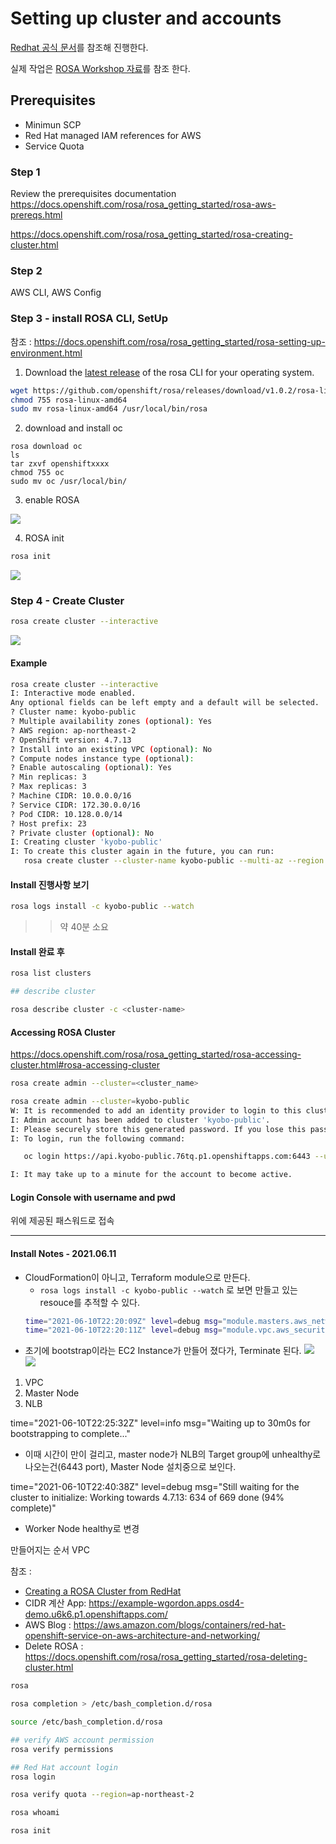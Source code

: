 
# Setting up cluster and accounts
 [Redhat 공식 문서](https://docs.openshift.com/rosa/rosa_getting_started/rosa-getting-started-workflow.html)를 참조해 진행한다. 


실제 작업은 [ROSA Workshop 자료](https://openshift4-on-aws.awsworkshop.io/4-rosa-track/2-deploying-rosa/1-prerequisites/1_rosa-prerequisites.html)를 참조 한다.
## Prerequisites
 - Minimun SCP
 - Red Hat managed IAM references for AWS
 - Service Quota


### Step 1
Review the prerequisites documentation https://docs.openshift.com/rosa/rosa_getting_started/rosa-aws-prereqs.html

https://docs.openshift.com/rosa/rosa_getting_started/rosa-creating-cluster.html

### Step 2
AWS CLI, AWS Config

### Step 3 - install ROSA CLI, SetUp

참조 : https://docs.openshift.com/rosa/rosa_getting_started/rosa-setting-up-environment.html

1. Download the [latest release](https://access.redhat.com/products/red-hat-openshift-service-aws/) of the rosa CLI for your operating system.

```bash
wget https://github.com/openshift/rosa/releases/download/v1.0.2/rosa-linux-amd64
chmod 755 rosa-linux-amd64
sudo mv rosa-linux-amd64 /usr/local/bin/rosa
```

2. download and install oc
```
rosa download oc
ls
tar zxvf openshiftxxxx
chmod 755 oc
sudo mv oc /usr/local/bin/
```

3. enable ROSA  

![](images/enable-rosa.gif)

4. ROSA init
```bash
rosa init

```

![](images/rosa-init.gif)


### Step 4 - Create Cluster
```bash
rosa create cluster --interactive
```

![](images/create-cluster.gif)


#### Example
```bash
rosa create cluster --interactive
I: Interactive mode enabled.
Any optional fields can be left empty and a default will be selected.
? Cluster name: kyobo-public
? Multiple availability zones (optional): Yes
? AWS region: ap-northeast-2
? OpenShift version: 4.7.13
? Install into an existing VPC (optional): No
? Compute nodes instance type (optional): 
? Enable autoscaling (optional): Yes
? Min replicas: 3
? Max replicas: 3
? Machine CIDR: 10.0.0.0/16
? Service CIDR: 172.30.0.0/16
? Pod CIDR: 10.128.0.0/14
? Host prefix: 23
? Private cluster (optional): No
I: Creating cluster 'kyobo-public'
I: To create this cluster again in the future, you can run:
   rosa create cluster --cluster-name kyobo-public --multi-az --region ap-northeast-2 --version 4.7.13 --enable-autoscaling --min-replicas 3 --max-replicas 3 --machine-cidr 10.0.0.0/16 --service-cidr 172.30.0.0/16 --pod-cidr 10.128.0.0/14 --host-prefix 23
```

#### Install 진행사항 보기 
```bash
rosa logs install -c kyobo-public --watch
```

>> 약 40분 소요

#### Install 완료 후
```bash
rosa list clusters

## describe cluster

rosa describe cluster -c <cluster-name>
```

#### Accessing ROSA Cluster
https://docs.openshift.com/rosa/rosa_getting_started/rosa-accessing-cluster.html#rosa-accessing-cluster

```bash
rosa create admin --cluster=<cluster_name>

rosa create admin --cluster=kyobo-public
W: It is recommended to add an identity provider to login to this cluster. See 'rosa create idp --help' for more information.
I: Admin account has been added to cluster 'kyobo-public'.
I: Please securely store this generated password. If you lose this password you can delete and recreate the cluster admin user.
I: To login, run the following command:

   oc login https://api.kyobo-public.76tq.p1.openshiftapps.com:6443 --username cluster-admin --password IjIk8-Htkus-XXXXXX

I: It may take up to a minute for the account to become active.
```

#### Login Console with username and pwd
위에 제공된 패스워드로 접속



---
#### Install Notes - 2021.06.11
 - CloudFormation이 아니고, Terraform module으로 만든다. 
   - `rosa logs install -c kyobo-public --watch` 로 보면 만들고 있는 resouce를 추적할 수 있다. 
   ```bash
   time="2021-06-10T22:20:09Z" level=debug msg="module.masters.aws_network_interface.master[2]: Creating..."
   time="2021-06-10T22:20:11Z" level=debug msg="module.vpc.aws_security_group_rule.worker_ingress_services_tcp: Creation complete after 14s [id=sgrule-2711114762]"
    ```
 - 초기에 bootstrap이라는 EC2 Instance가 만들어 졌다가, Terminate 된다.
  ![](images/bootstrap-1.png)
  ![](images/bootstrap-2.png)

 1. VPC
 2. Master Node
 3. NLB

 time="2021-06-10T22:25:32Z" level=info msg="Waiting up to 30m0s for bootstrapping to complete..." 
  - 이때 시간이 만이 걸리고, master node가 NLB의 Target group에 unhealthy로 나오는건(6443 port), Master Node 설치중으로 보인다. 

 time="2021-06-10T22:40:38Z" level=debug msg="Still waiting for the cluster to initialize: Working towards 4.7.13: 634 of 669 done (94% complete)"
 - Worker Node healthy로 변경








만들어지는 순서
VPC



참조 : 

 - [Creating a ROSA Cluster from RedHat](https://docs.openshift.com/rosa/rosa_getting_started/rosa-creating-cluster.html) 
 - CIDR 계산 App: https://example-wgordon.apps.osd4-demo.u6k6.p1.openshiftapps.com/
 - AWS Blog : https://aws.amazon.com/blogs/containers/red-hat-openshift-service-on-aws-architecture-and-networking/
 - Delete ROSA : https://docs.openshift.com/rosa/rosa_getting_started/rosa-deleting-cluster.html

```bash
rosa

rosa completion > /etc/bash_completion.d/rosa

source /etc/bash_completion.d/rosa

## verify AWS account permission
rosa verify permissions

## Red Hat account login
rosa login

rosa verify quota --region=ap-northeast-2

rosa whoami

rosa init

```